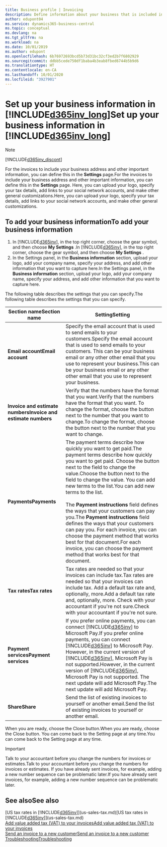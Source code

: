 ```yaml
---
title: Business profile | Invoicing
description: Define information about your business that is included in your invoices, such as your logo and company address.
author: edupont04
ms.service: dynamics365-business-central
ms.topic: conceptual
ms.devlang: na
ms.tgt_pltfrm: na
ms.workload: na
ms.date: 10/01/2019
ms.author: edupont
ms.openlocfilehash: 6b76972693bcd5b73d31bc32cf3ed2b7f6802929
ms.sourcegitcommit: ddbb5cede750df1baba4b3eab8fbed6744b5b9d6
ms.translationtype: HT
ms.contentlocale: en-CA
ms.lasthandoff: 10/01/2020
ms.locfileid: "3927901"
---
```

# <a name="set-up-your-business-information-in-d365inv_long"></a><span data-ttu-id="cb867-103">Set up your business information in [!INCLUDE[d365inv_long](includes/d365inv_long.md)]</span><span class="sxs-lookup"><span data-stu-id="cb867-103">Set up your business information in [!INCLUDE[d365inv_long](includes/d365inv_long.md)]</span></span>
> [!Note]
> [!INCLUDE[d365inv_discont](includes/d365inv_discont.md)]

<span data-ttu-id="cb867-104">For the invoices to include your business address and other important information, you can define this in the **Settings** page.</span><span class="sxs-lookup"><span data-stu-id="cb867-104">For the invoices to include your business address and other important information, you can define this in the **Settings** page.</span></span> <span data-ttu-id="cb867-105">Here, you can upload your logo, specify your tax details, add links to your social network accounts, and make other general customizations.</span><span class="sxs-lookup"><span data-stu-id="cb867-105">Here, you can upload your logo, specify your tax details, add links to your social network accounts, and make other general customizations.</span></span>  

## <a name="to-add-your-business-information"></a><span data-ttu-id="cb867-106">To add your business information</span><span class="sxs-lookup"><span data-stu-id="cb867-106">To add your business information</span></span>

1. <span data-ttu-id="cb867-107">In [!INCLUDE[d365inv](includes/d365inv.md)], in the top right corner, choose the gear symbol, and then choose **My Settings** .</span><span class="sxs-lookup"><span data-stu-id="cb867-107">In [!INCLUDE[d365inv](includes/d365inv.md)], in the top right corner, choose the gear symbol, and then choose **My Settings** .</span></span>  
2. <span data-ttu-id="cb867-108">In the Settings panel, in the **Business information** section, upload your logo, add your company name, specify your address, and add other information that you want to capture here.</span><span class="sxs-lookup"><span data-stu-id="cb867-108">In the Settings panel, in the **Business information** section, upload your logo, add your company name, specify your address, and add other information that you want to capture here.</span></span>  

<span data-ttu-id="cb867-109">The following table describes the settings that you can specify.</span><span class="sxs-lookup"><span data-stu-id="cb867-109">The following table describes the settings that you can specify.</span></span>  


|<span data-ttu-id="cb867-110">Section name</span><span class="sxs-lookup"><span data-stu-id="cb867-110">Section name</span></span>  |<span data-ttu-id="cb867-111">Setting</span><span class="sxs-lookup"><span data-stu-id="cb867-111">Setting</span></span>  |
|--------------|---------|
|<span data-ttu-id="cb867-112">**Email account**</span><span class="sxs-lookup"><span data-stu-id="cb867-112">**Email account**</span></span>|<span data-ttu-id="cb867-113">Specify the email account that is used to send emails to your customers.</span><span class="sxs-lookup"><span data-stu-id="cb867-113">Specify the email account that is used to send emails to your customers.</span></span> <span data-ttu-id="cb867-114">This can be your business email or any other other email that you use to represent your business.</span><span class="sxs-lookup"><span data-stu-id="cb867-114">This can be your business email or any other other email that you use to represent your business.</span></span>|
|<span data-ttu-id="cb867-115">**Invoice and estimate numbers**</span><span class="sxs-lookup"><span data-stu-id="cb867-115">**Invoice and estimate numbers**</span></span>|<span data-ttu-id="cb867-116">Verify that the numbers have the format that you want.</span><span class="sxs-lookup"><span data-stu-id="cb867-116">Verify that the numbers have the format that you want.</span></span> <span data-ttu-id="cb867-117">To change the format, choose the button next to the number that you want to change.</span><span class="sxs-lookup"><span data-stu-id="cb867-117">To change the format, choose the button next to the number that you want to change.</span></span>|
|<span data-ttu-id="cb867-118">**Payments**</span><span class="sxs-lookup"><span data-stu-id="cb867-118">**Payments**</span></span>|<span data-ttu-id="cb867-119">The payment terms describe how quickly you want to get paid.</span><span class="sxs-lookup"><span data-stu-id="cb867-119">The payment terms describe how quickly you want to get paid.</span></span> <span data-ttu-id="cb867-120">Choose the button next to the field to change the value.</span><span class="sxs-lookup"><span data-stu-id="cb867-120">Choose the button next to the field to change the value.</span></span> <span data-ttu-id="cb867-121">You can add new terms to the list.</span><span class="sxs-lookup"><span data-stu-id="cb867-121">You can add new terms to the list.</span></span> </br> </br> <span data-ttu-id="cb867-122">The **Payment instructions** field defines the ways that your customers can pay you.</span><span class="sxs-lookup"><span data-stu-id="cb867-122">The **Payment instructions** field defines the ways that your customers can pay you.</span></span> <span data-ttu-id="cb867-123">For each invoice, you can choose the payment method that works best for that document.</span><span class="sxs-lookup"><span data-stu-id="cb867-123">For each invoice, you can choose the payment method that works best for that document.</span></span>|
|<span data-ttu-id="cb867-124">**Tax rates**</span><span class="sxs-lookup"><span data-stu-id="cb867-124">**Tax rates**</span></span>|<span data-ttu-id="cb867-125">Tax rates are needed so that your invoices can include tax.</span><span class="sxs-lookup"><span data-stu-id="cb867-125">Tax rates are needed so that your invoices can include tax.</span></span> <span data-ttu-id="cb867-126">Add a default tax rate and, optionally, more.</span><span class="sxs-lookup"><span data-stu-id="cb867-126">Add a default tax rate and, optionally, more.</span></span> <span data-ttu-id="cb867-127">Check with your accountant if you're not sure.</span><span class="sxs-lookup"><span data-stu-id="cb867-127">Check with your accountant if you're not sure.</span></span>|
|<span data-ttu-id="cb867-128">**Payment services**</span><span class="sxs-lookup"><span data-stu-id="cb867-128">**Payment services**</span></span>|<span data-ttu-id="cb867-129">If you prefer online payments, you can connect [!INCLUDE[d365inv](includes/d365inv.md)] to Microsoft Pay.</span><span class="sxs-lookup"><span data-stu-id="cb867-129">If you prefer online payments, you can connect [!INCLUDE[d365inv](includes/d365inv.md)] to Microsoft Pay.</span></span> <span data-ttu-id="cb867-130">However, in the current version of [!INCLUDE[d365inv](includes/d365inv.md)], Microsoft Pay is not supported.</span><span class="sxs-lookup"><span data-stu-id="cb867-130">However, in the current version of [!INCLUDE[d365inv](includes/d365inv.md)], Microsoft Pay is not supported.</span></span> <span data-ttu-id="cb867-131">The next update will add Microsoft Pay.</span><span class="sxs-lookup"><span data-stu-id="cb867-131">The next update will add Microsoft Pay.</span></span>|
|<span data-ttu-id="cb867-132">**Share**</span><span class="sxs-lookup"><span data-stu-id="cb867-132">**Share**</span></span>|<span data-ttu-id="cb867-133">Send the list of existing invoices to yourself or another email.</span><span class="sxs-lookup"><span data-stu-id="cb867-133">Send the list of existing invoices to yourself or another email.</span></span>|

<span data-ttu-id="cb867-134">When you are ready, choose the Close button.</span><span class="sxs-lookup"><span data-stu-id="cb867-134">When you are ready, choose the Close button.</span></span> <span data-ttu-id="cb867-135">You can come back to the Setting page at any time.</span><span class="sxs-lookup"><span data-stu-id="cb867-135">You can come back to the Setting page at any time.</span></span>  

> [!IMPORTANT]  
> <span data-ttu-id="cb867-136">Talk to your accountant before you change the numbers for invoices or estimates.</span><span class="sxs-lookup"><span data-stu-id="cb867-136">Talk to your accountant before you change the numbers for invoices or estimates.</span></span> <span data-ttu-id="cb867-137">If you have already sent invoices, for example, adding a new number sequence can be problematic later.</span><span class="sxs-lookup"><span data-stu-id="cb867-137">If you have already sent invoices, for example, adding a new number sequence can be problematic later.</span></span>  

## <a name="see-also"></a><span data-ttu-id="cb867-138">See also</span><span class="sxs-lookup"><span data-stu-id="cb867-138">See also</span></span>
<span data-ttu-id="cb867-139">[US tax rates in [!INCLUDE[d365inv](includes/d365inv.md)]](us-sales-tax.md)</span><span class="sxs-lookup"><span data-stu-id="cb867-139">[US tax rates in [!INCLUDE[d365inv](includes/d365inv.md)]](us-sales-tax.md)</span></span>  
[<span data-ttu-id="cb867-140">Add value added tax (VAT) to your invoices</span><span class="sxs-lookup"><span data-stu-id="cb867-140">Add value added tax (VAT) to your invoices</span></span>](add-vat.md)  
[<span data-ttu-id="cb867-141">Send an invoice to a new customer</span><span class="sxs-lookup"><span data-stu-id="cb867-141">Send an invoice to a new customer</span></span>](send-invoice.md)  
[<span data-ttu-id="cb867-142">Troubleshooting</span><span class="sxs-lookup"><span data-stu-id="cb867-142">Troubleshooting</span></span>](about-troubleshooting.md)  
